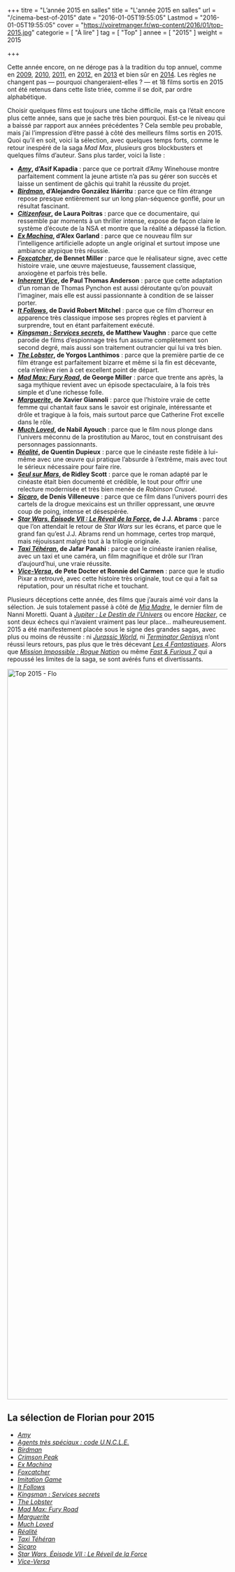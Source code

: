 +++
titre = "L&rsquo;année 2015 en salles"
title = "L'année 2015 en salles"
url = "/cinema-best-of-2015"
date = "2016-01-05T19:55:05"
Lastmod = "2016-01-05T19:55:05"
cover = "https://voiretmanger.fr/wp-content/2016/01/top-2015.jpg"
categorie = [ "À lire" ]
tag = [ "Top" ]
annee = [ "2015" ]
weight = 2015

+++

<p>Cette année encore, on ne déroge pas à la tradition du top annuel, comme en <a href="https://voiretmanger.fr/cinema-the-very-best-of-2009/">2009</a>, <a href="https://voiretmanger.fr/cinema-best-of-2010/">2010</a>, <a href="https://voiretmanger.fr/cinema-best-of-2011/">2011</a>, en <a href="https://voiretmanger.fr/cinema-best-of-2012/">2012</a>, en <a href="https://voiretmanger.fr/cinema-best-of-2013/">2013</a> et bien sûr en <a href="https://voiretmanger.fr/cinema-best-of-2014/">2014</a>. Les règles ne changent pas — pourquoi changeraient-elles ? — et 18 films sortis en 2015 ont été retenus dans cette liste triée, comme il se doit, par ordre alphabétique.</p>
<p>Choisir quelques films est toujours une tâche difficile, mais ça l’était encore plus cette année, sans que je sache très bien pourquoi. Est-ce le niveau qui a baissé par rapport aux années précédentes ? Cela semble peu probable, mais j’ai l’impression d’être passé à côté des meilleurs films sortis en 2015. Quoi qu’il en soit, voici la sélection, avec quelques temps forts, comme le retour inespéré de la saga <em>Mad Max</em>, plusieurs gros blockbusters et quelques films d’auteur. Sans plus tarder, voici la liste :</p>
<ul>
<li><strong><a href="https://voiretmanger.fr/amy-kapadia/"><em>Amy</em></a>, d’Asif Kapadia</strong> : parce que ce portrait d’Amy Winehouse montre parfaitement comment la jeune artiste n’a pas su gérer son succès et laisse un sentiment de gâchis qui trahit la réussite du projet.</li>
<li><strong><a href="https://voiretmanger.fr/birdman-inarritu/"><em>Birdman</em></a>, d’Alejandro González Iñárritu</strong> : parce que ce film étrange repose presque entièrement sur un long plan-séquence gonflé, pour un résultat fascinant.</li>
<li><strong><a href="https://voiretmanger.fr/citizenfour-poitras/"><em>Citizenfour</em></a>, de Laura Poitras</strong> : parce que ce documentaire, qui ressemble par moments à un thriller intense, expose de façon claire le système d’écoute de la NSA et montre que la réalité a dépassé la fiction.</li>
<li><strong><a href="https://voiretmanger.fr/ex-machina-garland/"><em>Ex Machina</em></a>, d’Alex Garland</strong> : parce que ce nouveau film sur l’intelligence artificielle adopte un angle original et surtout impose une ambiance atypique très réussie.</li>
<li><strong><a href="https://voiretmanger.fr/foxcatcher-miller/"><em>Foxcatcher</em></a>, de Bennet Miller</strong> : parce que le réalisateur signe, avec cette histoire vraie, une œuvre majestueuse, faussement classique, anxiogène et parfois très belle.</li>
<li><strong><a href="https://voiretmanger.fr/inherent-vice-anderson/"><em>Inherent Vice</em></a>, de Paul Thomas Anderson</strong> : parce que cette adaptation d’un roman de Thomas Pynchon est aussi déroutante qu’on pouvait l’imaginer, mais elle est aussi passionnante à condition de se laisser porter.</li>
<li><strong><a href="https://voiretmanger.fr/it-follows-mitchell/"><em>It Follows</em></a>, de David Robert Mitchel</strong> : parce que ce film d’horreur en apparence très classique impose ses propres règles et parvient à surprendre, tout en étant parfaitement exécuté.</li>
<li><strong><a href="https://voiretmanger.fr/kingsman-services-secrets-vaughn/"><em>Kingsman : Services secrets</em></a>, de Matthew Vaughn</strong> : parce que cette parodie de films d’espionnage très fun assume complètement son second degré, mais aussi son traitement outrancier qui lui va très bien.</li>
<li><strong><a href="https://voiretmanger.fr/lobster-lanthimos/"><em>The Lobster</em></a>, de Yorgos Lanthimos</strong> : parce que la première partie de ce film étrange est parfaitement bizarre et même si la fin est décevante, cela n’enlève rien à cet excellent point de départ.</li>
<li><strong><a href="https://voiretmanger.fr/mad-max-fury-road-miller/"><em>Mad Max: Fury Road</em></a>, de George Miller</strong> : parce que trente ans après, la saga mythique revient avec un épisode spectaculaire, à la fois très simple et d’une richesse folle.</li>
<li><strong><a href="https://voiretmanger.fr/marguerite-giannoli/"><em>Marguerite</em></a>, de Xavier Giannoli</strong> : parce que l’histoire vraie de cette femme qui chantait faux sans le savoir est originale, intéressante et drôle et tragique à la fois, mais surtout parce que Catherine Frot excelle dans le rôle.</li>
<li><strong><a href="https://voiretmanger.fr/much-loved-ayouch/"><em>Much Loved</em></a>, de Nabil Ayouch</strong> : parce que le film nous plonge dans l’univers méconnu de la prostitution au Maroc, tout en construisant des personnages passionnants.</li>
<li><strong><a href="https://voiretmanger.fr/realite-dupieux/"><em>Réalité</em></a>, de Quentin Dupieux</strong> : parce que le cinéaste reste fidèle à lui-même avec une œuvre qui pratique l’absurde à l’extrême, mais avec tout le sérieux nécessaire pour faire rire.</li>
<li><strong><a href="https://voiretmanger.fr/seul-sur-mars-scott/"><em>Seul sur Mars</em></a>, de Ridley Scott</strong> : parce que le roman adapté par le cinéaste était bien documenté et crédible, le tout pour offrir une relecture modernisée et très bien menée de <em>Robinson Crusoé</em>.</li>
<li><strong><a href="https://voiretmanger.fr/sicario-villeneuve/"><em>Sicaro</em></a>, de Denis Villeneuve</strong> : parce que ce film dans l’univers pourri des cartels de la drogue mexicains est un thriller oppressant, une œuvre coup de poing, intense et désespérée.</li>
<li><strong><a href="https://voiretmanger.fr/star-wars-episode-7-reveil-force-abrams/"><em>Star Wars, Épisode VII : Le Réveil de la Force</em></a>, de J.J. Abrams</strong> : parce que l’on attendait le retour de <em>Star Wars</em> sur les écrans, et parce que le grand fan qu’est J.J. Abrams rend un hommage, certes trop marqué, mais réjouissant malgré tout à la trilogie originale.</li>
<li><strong><a href="https://voiretmanger.fr/taxi-teheran-panahi/"><em>Taxi Téhéran</em></a>, de Jafar Panahi</strong> : parce que le cinéaste iranien réalise, avec un taxi et une caméra, un film magnifique et drôle sur l’Iran d’aujourd&rsquo;hui, une vraie réussite.</li>
<li><strong><a href="https://voiretmanger.fr/vice-versa-docter-carmen-pixar/"><em>Vice-Versa</em></a>, de Pete Docter et Ronnie del Carmen</strong> : parce que le studio Pixar a retrouvé, avec cette histoire très originale, tout ce qui a fait sa réputation, pour un résultat riche et touchant.</li>
</ul>
<p>Plusieurs déceptions cette année, des films que j’aurais aimé voir dans la sélection. Je suis totalement passé à côté de <a href="https://voiretmanger.fr/mia-madre-moretti/"><em>Mia Madre</em></a>, le dernier film de Nanni Moretti. Quant à <a href="https://voiretmanger.fr/jupiter-destin-univers-wachowski/"><em>Jupiter : Le Destin de l’Univers</em></a> ou encore <a href="https://voiretmanger.fr/hacker-mann/"><em>Hacker</em></a>, ce sont deux échecs qui n’avaient vraiment pas leur place… malheureusement. 2015 a été manifestement placée sous le signe des grandes sagas, avec plus ou moins de réussite : ni <a href="https://voiretmanger.fr/jurassic-world-trevorrow/"><em>Jurassic World</em></a>, ni <a href="https://voiretmanger.fr/terminator-genisys-taylor/"><em>Terminator Genisys</em></a> n’ont réussi leurs retours, pas plus que le très décevant <a href="https://voiretmanger.fr/4-fantastiques-trank/"><em>Les 4 Fantastiques</em></a>. Alors que <a href="https://voiretmanger.fr/mission-impossible-rogue-nation-mcquarrie/"><em>Mission Impossible : Rogue Nation</em></a> ou même <a href="https://voiretmanger.fr/fast-furious-7-wan/"><em>Fast &amp; Furious 7</em></a> qui a repoussé les limites de la saga, se sont avérés funs et divertissants.</p>
<a href="https://voiretmanger.fr/wp-content/2016/01/Top-2015-Flo.jpg" rel="attachment wp-att-15112"><img src="https://voiretmanger.fr/wp-content/2016/01/Top-2015-Flo.jpg" alt="Top 2015 - Flo" width="2500" height="1667" class="aligncenter size-full wp-image-15112" srcset="https://voiretmanger.fr/wp-content/2016/01/Top-2015-Flo.jpg 2500w, https://voiretmanger.fr/wp-content/2016/01/Top-2015-Flo-700x467.jpg 700w, https://voiretmanger.fr/wp-content/2016/01/Top-2015-Flo-1500x1000.jpg 1500w" sizes="(max-width: 2500px) 100vw, 2500px" /></a>
<h2>La sélection de Florian pour 2015</h2>
<ul>
<li><a href="https://voiretmanger.fr/amy-kapadia/"><em>Amy</em></a></li>
<li><a href="https://voiretmanger.fr/agents-tres-speciaux-code-uncle-ritchie/"><em>Agents très spéciaux : code U.N.C.L.E.</em></a></li>
<li><a href="https://voiretmanger.fr/birdman-inarritu/"><em>Birdman</em></a></li>
<li><a href="https://voiretmanger.fr/crimson-peak-toro/"><em>Crimson Peak</em></a></li>
<li><a href="https://voiretmanger.fr/ex-machina-garland/"><em>Ex Machina</em></a></li>
<li><a href="https://voiretmanger.fr/foxcatcher-miller/"><em>Foxcatcher</em></a></li>
<li><a href="https://voiretmanger.fr/imitation-game-tyldum/"><em>Imitation Game</em></a></li>
<li><a href="https://voiretmanger.fr/it-follows-mitchell/"><em>It Follows</em></a></li>
<li><a href="https://voiretmanger.fr/kingsman-services-secrets-vaughn/"><em>Kingsman : Services secrets</em></a></li>
<li><a href="https://voiretmanger.fr/lobster-lanthimos/"><em>The Lobster</em></a></li>
<li><a href="https://voiretmanger.fr/mad-max-fury-road-miller/"><em>Mad Max: Fury Road</em></a></li>
<li><a href="https://voiretmanger.fr/marguerite-giannoli/"><em>Marguerite</em></a></li>
<li><a href="https://voiretmanger.fr/much-loved-ayouch/"><em>Much Loved</em></a></li>
<li><a href="https://voiretmanger.fr/realite-dupieux/"><em>Réalité</em></a></li>
<li><a href="https://voiretmanger.fr/taxi-teheran-panahi/"><em>Taxi Téhéran</em></a></li>
<li><a href="https://voiretmanger.fr/sicario-villeneuve/"><em>Sicaro</em></a></li>
<li><a href="https://voiretmanger.fr/star-wars-episode-7-reveil-force-abrams/"><em>Star Wars, Épisode VII : Le Réveil de la Force</em></a></li>
<li><a href="https://voiretmanger.fr/vice-versa-docter-carmen-pixar/"><em>Vice-Versa</em></a></li>
</ul>

